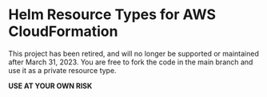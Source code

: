 # Helm Resource Types for AWS CloudFormation

This project has been retired, and will no longer be supported or maintained after March 31, 2023. You are free to fork the code in the main branch and use it as a private resource type.

**USE AT YOUR OWN RISK**